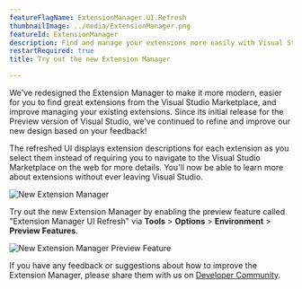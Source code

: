 ```yaml
---
featureFlagName: ExtensionManager.UI.Refresh
thumbnailImage: ../media/ExtensionManager.png
featureId: ExtensionManager
description: Find and manage your extensions more easily with Visual Studio's redesigned Extension Manager.
restartRequired: true
title: Try out the new Extension Manager

---
```


We've redesigned the Extension Manager to make it more modern, easier for you to find great extensions from the Visual Studio Marketplace, and improve managing your existing extensions. Since its initial release for the Preview version of Visual Studio, we've continued to refine and improve our new design based on your feedback! 

The refreshed UI displays extension descriptions for each extension as you select them instead of requiring you to navigate to the Visual Studio Marketplace on the web for more details. You'll now be able to learn more about extensions without ever leaving Visual Studio.

![New Extension Manager](../media/ExtensionManager.png "New Extension Manager")

Try out the new Extension Manager by enabling the preview feature called "Extension Manager UI Refresh" via **Tools** > **Options** > **Environment** > **Preview Features**.

![New Extension Manager Preview Feature](../media/ExtensionManagerPreviewFeature.png "New Extension Manager Preview Feature")

If you have any feedback or suggestions about how to improve the Extension Manager, please share them with us on [Developer Community](https://developercommunity.visualstudio.com/t/Modern-Extension-Manager-for-Visual-Stud/10401804).

